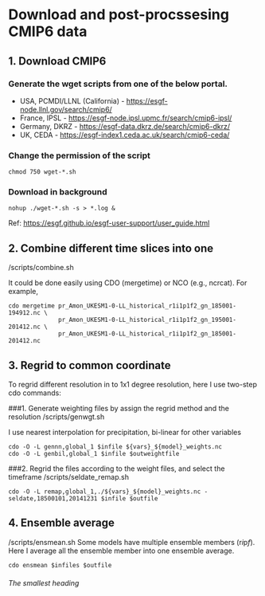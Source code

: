 
# Download and post-procssesing CMIP6 data
## 1. Download CMIP6
### Generate the wget scripts from one of the below portal.

- USA, PCMDI/LLNL (California) - https://esgf-node.llnl.gov/search/cmip6/
- France, IPSL - https://esgf-node.ipsl.upmc.fr/search/cmip6-ipsl/
- Germany, DKRZ - https://esgf-data.dkrz.de/search/cmip6-dkrz/
- UK, CEDA - https://esgf-index1.ceda.ac.uk/search/cmip6-ceda/

### Change the permission of the script
```
chmod 750 wget-*.sh
```
### Download in background
```
nohup ./wget-*.sh -s > *.log &
```

Ref:
https://esgf.github.io/esgf-user-support/user_guide.html

## 2. Combine different time slices into one
/scripts/combine.sh

It could be done easily using CDO (mergetime) or NCO (e.g., ncrcat).
For example,
```
cdo mergetime pr_Amon_UKESM1-0-LL_historical_r1i1p1f2_gn_185001-194912.nc \
              pr_Amon_UKESM1-0-LL_historical_r1i1p1f2_gn_195001-201412.nc \
              pr_Amon_UKESM1-0-LL_historical_r1i1p1f2_gn_185001-201412.nc

```



## 3. Regrid to common coordinate

To regrid different resolution in to 1x1 degree resolution, here I use two-step cdo commands:

###1. Generate weighting files by assign the regrid method and the resolution
/scripts/genwgt.sh

I use nearest interpolation for precipitation, bi-linear for other  variables
```
cdo -O -L gennn,global_1 $infile ${vars}_${model}_weights.nc
cdo -O -L genbil,global_1 $infile $outweightfile
```
###2. Regrid the files according to the weight files, and select the timeframe
/scripts/seldate_remap.sh
```
cdo -O -L remap,global_1,./${vars}_${model}_weights.nc -seldate,18500101,20141231 $infile $outfile
```

## 4. Ensemble average
/scripts/ensmean.sh
Some models have multiple ensemble members (r*i*p*f*). Here I average all the ensemble member into one ensemble average.
```
cdo ensmean $infiles $outfile
```

###### The smallest heading
